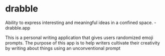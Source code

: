 # drabble
Ability to express interesting and meaningful ideas in a confined space. - drabble.app

This is a personal writing application that gives users randomized emoji prompts. The purpose of this app is to help writers cultivate their creativity by writing about things using an unconventional prompt 
